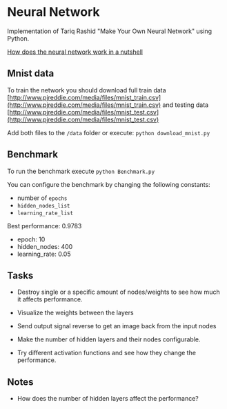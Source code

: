 # Neural Network
Implementation of Tariq Rashid "Make Your Own Neural Network" using Python.

[How does the neural network work in a nutshell](Nutshell.md "How does the neural network work in a nutshell")

## Mnist data
To train the network you should download full train data 
[http://www.pjreddie.com/media/files/mnist_train.csv](http://www.pjreddie.com/media/files/mnist_train.csv)
and testing data [http://www.pjreddie.com/media/files/mnist_test.csv](http://www.pjreddie.com/media/files/mnist_test.csv)

Add both files to the `/data` folder or execute: `python download_mnist.py`

## Benchmark 
To run the benchmark execute `python Benchmark.py`

You can configure the benchmark by changing the following constants:
- number of `epochs`
- `hidden_nodes_list`
- `learning_rate_list`

Best performance:  0.9783
 - epoch:  10
 - hidden_nodes:  400
 - learning_rate:  0.05

## Tasks
* Destroy single or a specific amount of nodes/weights to see how much it affects performance.

* Visualize the weights between the layers

* Send output signal reverse to get an image back from the input nodes

* Make the number of hidden layers and their nodes configurable.

* Try different activation functions and see how they change the performance.

## Notes
* How does the number of hidden layers affect the performance?